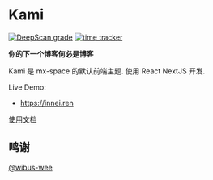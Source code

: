 # Kami

[![DeepScan grade](https://deepscan.io/api/teams/7938/projects/10822/branches/154495/badge/grade.svg)](https://deepscan.io/dashboard#view=project&tid=7938&pid=10822&bid=154495)
[![time tracker](https://wakatime.com/badge/github/mx-space/web.svg)](https://wakatime.com/badge/github/mx-space/web)

**你的下一个博客何必是博客**

Kami 是 mx-space 的默认前端主题. 使用 React NextJS 开发.

Live Demo:

- <https://innei.ren>

[使用文档](https://wibus.gitee.io/docs/mix-space/#/)

## 鸣谢

[@wibus-wee](https://github.com/wibus-wee)
